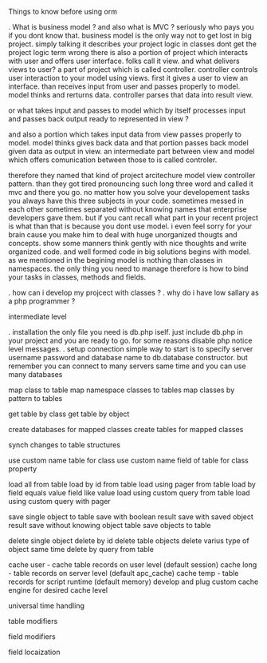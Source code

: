 Things to know before using orm

. What is business model ? and also what is MVC ?
  seriously who pays you if you dont know that. business model is the only way not to get lost in big project. simply talking it describes your project logic in classes dont get the project logic term wrong there is also a portion of project which interacts with user and offers user interface. folks call it view. and what delivers views to user? a part of project which is called controller. controller controls user interaction to your model using views. first it gives a user to view an interface. than receives input from user and passes properly to model. model thinks and rerturns data. controller parses that data into result view.

or what takes input and passes to model which by itself processes input and passes back output ready to represented in view ?

 and also a portion which takes input data from view passes properly to model. model thinks gives back data and that portion passes back model given data as output in view. an intermediate part between view and model which offers comunication between those to is called controler.

therefore they named that kind of project arcitechure model view controller pattern. than they got tired pronouncing such long three word and called it mvc and there you go. no matter how you solve your developement tasks you always have this three subjects in your code. sometimes messed in each other sometimes separated without knowing names that enterprise developers gave them. but if you cant recall what part in your recent project is what than that is because you dont use model. i even feel sorry for your brain cause you make him to deal with huge unorganized thougts and concepts. show some manners think gently with nice thoughts and write organized code. and well formed code in big solutions begins with model. as we mentioned in the begining model is nothing than classes in namespaces. the only thing you need to manage therefore is how to bind your tasks in classes, methods and fields.

. how can i develop my projcect with classes ?
. why do i have low sallary as a php programmer ?

intermediate level

. installation
  the only file you need is db.php iself. just include db.php in your project and you are ready to go. for some reasons disable php notice level messages.
. setup connection
  simple way to start is to specify server username password and database name to db.database constructor. but remember you can connect to many servers same time and you can use many databases

map class to table
map namespace classes to tables
map classes by pattern to tables

get table by class
get table by object

create databases for mapped classes
create tables for mapped classes

synch changes to table structures

use custom name table for class
use custom name field of table for class property

load all from table
load by id from table
load using pager from table
load by field equals value field like value
load using custom query from table
load using custom query with pager

save single object to table
save with boolean result
save with saved object result
save without knowing object table
save objects to table

delete single object
delete by id
delete table objects
delete varius type of object same time
delete by query from table

cache user - cache table records on user level (default session)
cache long - table records on server level (default apc_cache)
cache temp - table records for script runtime (default memory)
develop and plug custom cache engine for desired cache level

universal time handling

table modifiers

field modifiers

field locaization